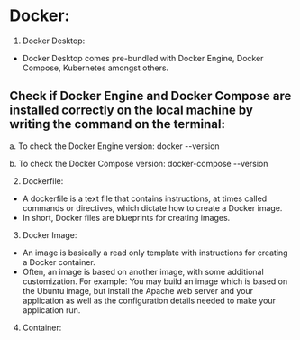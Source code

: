 # Docker:

1. Docker Desktop:
- Docker Desktop comes pre-bundled with Docker Engine, Docker Compose, Kubernetes amongst others.

## Check if Docker Engine and Docker Compose are installed correctly on the local machine by writing the command on the terminal:
a. To check the Docker Engine version:
  docker --version

b. To check the Docker Compose version:
  docker-compose --version


2. Dockerfile:
- A dockerfile is a text file that contains instructions, at times called commands or directives, which dictate how to create a Docker image.
- In short, Docker files are blueprints for creating images.

3. Docker Image:
- An image is basically a read only template with instructions for creating a Docker container.
- Often, an image is based on another image, with some additional customization.
For example: You may build an image which is based on the Ubuntu image, but install the Apache web server and your application as well as the configuration details needed to make your application run.

4. Container:
